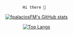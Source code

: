 
<div align="center">
  
  ```
  Hi there 👋  
  ```
  
  [![fpalaciosFM's GitHub stats](https://github-readme-stats.vercel.app/api?username=fpalaciosFM&theme=tokyonight&layout=compact&count_private=true)](https://github.com/fpalaciosFM/github-readme-stats)
  
  [![Top Langs](https://github-readme-stats.vercel.app/api/top-langs/?username=fpalaciosFM&theme=tokyonight&langs_count=10&hide=PostScript&layout=compact&count_private=true)](https://github.com/fpalaciosFM/github-readme-stats)
  
</div>   
<!--
**fpalaciosFM/fpalaciosFM** is a ✨ _special_ ✨ repository because its `README.md` (this file) appears on your GitHub profile.

Here are some ideas to get you started:

- 🔭 I’m currently working on ...
- 🌱 I’m currently learning ...
- 👯 I’m looking to collaborate on ...
- 🤔 I’m looking for help with ...
- 💬 Ask me about ...
- 📫 How to reach me: ...
- 😄 Pronouns: ...
- ⚡ Fun fact: ...
-->
